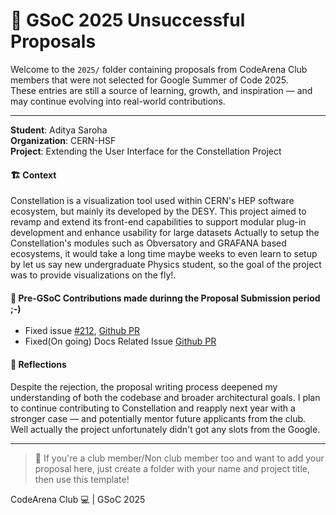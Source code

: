 # 📁 GSoC 2025 Unsuccessful Proposals

Welcome to the `2025/` folder containing proposals from CodeArena Club members that were not selected for Google Summer of Code 2025.  
These entries are still a source of learning, growth, and inspiration — and may continue evolving into real-world contributions.

---

**Student**: Aditya Saroha  
**Organization**: CERN-HSF  
**Project**: Extending the User Interface for the Constellation Project

#### 🏗️ Context
Constellation is a visualization tool used within CERN's HEP software ecosystem, but mainly its developed by the DESY. This project aimed to revamp and extend its front-end capabilities to support modular plug-in development and enhance usability for large datasets
Actually to setup the Constellation's modules such as Obversatory and GRAFANA based ecosystems, it would take a long time maybe weeks to even learn to setup by let us say new undergraduate Physics student, so the goal of the project was to provide visualizations on the fly!.

#### 🔧 Pre-GSoC Contributions made durinng the Proposal Submission period ;-)
- Fixed issue [#212](https://gitlab.desy.de/constellation/constellation/-/issues/212), [Github PR](https://github.com/constellation-daq/Constellation/pull/3)
- Fixed(On going) Docs Related Issue [Github PR](https://github.com/constellation-daq/Constellation/pull/5)

#### 💭 Reflections
Despite the rejection, the proposal writing process deepened my understanding of both the codebase and broader architectural goals. I plan to continue contributing to Constellation and reapply next year with a stronger case — and potentially mentor future applicants from the club.
Well actually the project unfortunately didn't got any slots from the Google.

---

> 📢 If you're a club member/Non club member too and want to add your proposal here, just create a folder with your name and project title, then use this template!

CodeArena Club 💻 | GSoC 2025
